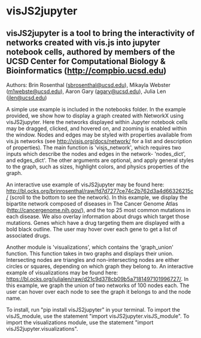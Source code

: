 # visJS2jupyter
visJS2jupyter is a tool to bring the interactivity of networks created with vis.js into jupyter notebook cells, authored by members of the UCSD Center for Computational Biology & Bioinformatics (http://compbio.ucsd.edu)
--------------

Authors: Brin Rosenthal (sbrosenthal@ucsd.edu), Mikayla Webster (m1webste@ucsd.edu), Aaron Gary (agary@ucsd.edu), Julia Len (jlen@ucsd.edu)

A simple use example is included in the notebooks folder.  In the example provided, we show how to display a graph created with NetworkX using visJS2jupyter.  Here the networks displayed within Jupyter notebook cells may be dragged, clicked, and hovered on, and zooming is enabled within the window.  Nodes and edges may be styled with properties available from vis.js networks (see http://visjs.org/docs/network/ for a list and description of properties).  The main function is 'visjs_network', which requires two inputs which describe the nodes and edges in the network- 'nodes_dict', and edges_dict'.  The other arguments are optional, and apply general styles to the graph, such as sizes, highlight colors, and physics properties of the graph.

An interactive use example of visJS2jupyter may be found here: http://bl.ocks.org/brinrosenthal/raw/fd7d7277ce74c2b762d3a4d66326215c/ (scroll to the bottom to see the network).  In this example, we display the bipartite network composed of diseases in The Cancer Genome Atlas (http://cancergenome.nih.gov/), and the top 25 most common mutations in each disease.  We also overlay information about drugs which target those mutations.  Genes which have a drug targeting them are displayed with a bold black outline.  The user may hover over each gene to get a list of associated drugs.

Another module is 'visualizations', which contains the 'graph_union' function. This function takes in two graphs and displays their union. Intersecting nodes are triangles and non-intersecting nodes are either circles or squares, depending on which graph they belong to. An interactive example of visualizations may be found here: https://bl.ocks.org/julialen/raw/d21c9d378cb09b5a7181497101996727/. In this example, we graph the union of two networks of 100 nodes each. The user can hover over each node to see the graph it belongs to and the node name.

To install, run "pip install visJS2jupyter" in your terminal. To import the visJS_module, use the statement "import visJS2jupyter.visJS_module". To import the visualizations module, use the statement "import visJS2jupyter.visualizations".
